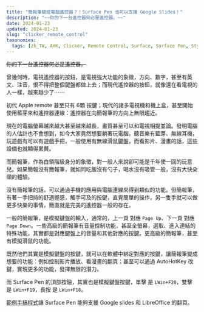 ```yaml
---
title: "簡報筆變成電腦遙控器？！Surface Pen 也可以支援 Google Slides！"
description: "~~你的下一台遙控器何必是遙控器。~~"
date: 2024-01-23
updated: 2024-01-23
slug: "clicker_remote_control"
taxonomies:
  tags: [zh_TW, AHK, Clicker, Remote Control, Surface, Surface Pen, Stylus]
---
```


~~你的下一台遙控器何必是遙控器。~~

曾幾何時，電視遙控器的按鈕，是電視強大功能的象徵，方向、數字，甚至有英文、注音，恨不得把整個鍵盤都做上去；而現代遙控器的按鈕，就像還在看電視的人一樣，越來越少了⋯⋯

初代 Apple remote 甚至只有 6顆 按鍵；現代的諸多電視機和機上盒，甚至開始使用藍芽來和遙控器連線：遙控器在向簡報筆的方向上無限趨近。

現在的電腦螢幕越來越大甚至越來越長，畫質甚至可以和電視相提並論。發明電腦的人估計也不會想到，如今大家竟然想要躺著玩電腦，聽音樂有藍芽、無線耳機，玩遊戲有可以有遊戲手把，一般使用有無線滑鼠鍵盤，而看影片、漫畫的話，這些設備也就顯得累贅。

而簡報筆，作為白領階級身分的象徵，對一般人來說卻可能是千年使一回的玩意兒。如果簡報沒有簡報筆，就如同吃飯沒有勺子，喝水沒有吸管一般，沒有大快朵頤的體驗。

沒有簡報筆的話，可以通過手機的應用與電腦連線來得到類似的功能。但簡報筆，有著一手把持的舒適握感，觸手可及的按鍵，直覺簡單的操作，另一隻手就可以做更多快樂的事情，簡直就是完美的遙控器一般的存在。

一般的簡報筆，是模擬鍵盤的輸入，通常的，上一頁 對應 `Page Up`、下一頁 對應 `Page Down`。一些高級的簡報筆有音量控制功能，甚至全螢幕，選取、進入連結的特殊功能，其實都是對應鍵盤上的音量和其他對應的按鍵。更高級的簡報筆，甚至有模擬滑鼠的功能。

既然他們其實是模擬鍵盤的按鍵，就可以在軟體中綁定對應的按鍵，讓簡報筆變成想要的功能：例如控制影片播放、看漫畫的翻頁；甚至可以通過 AutoHotKey 改鍵，實現更多的功能，發揮無限的潛力。

而 Surface Pen 的頂部按鈕，其實也是模擬鍵盤按鍵，單擊 是 `LWin+F20`，雙擊 是 `LWin+F19`，長按 是 `LWin+F18`。

[範例手稿程式](https://github.com/undecV/Surface-Pen-Clicker/)讓 Surface Pen 能夠支援 Google slides 和 LibreOffice 的翻頁。
